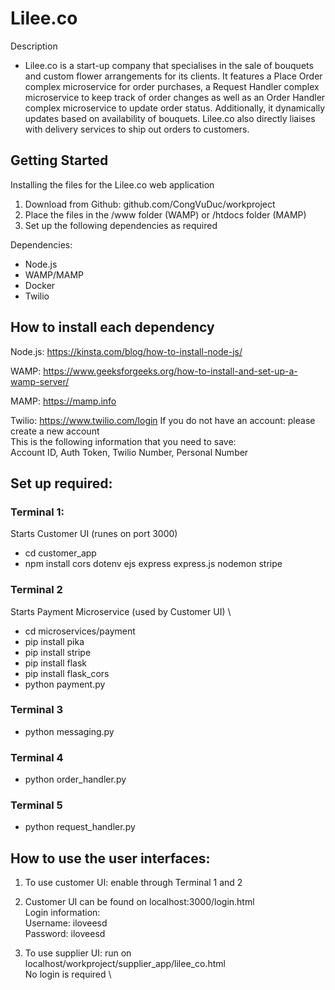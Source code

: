 # Lilee.co 


Description
- Lilee.co is a start-up company that specialises in the sale of bouquets and custom flower arrangements for its clients. It features a Place Order complex microservice for order purchases, a Request Handler complex microservice to keep track of order changes as well as an Order Handler complex microservice to update order status. Additionally, it dynamically updates based on availability of bouquets. Lilee.co also directly liaises with delivery services to ship out orders to customers.



## Getting Started
Installing the files for the Lilee.co web application
1. Download from Github: github.com/CongVuDuc/workproject
2. Place the files in the /www folder (WAMP) or /htdocs folder (MAMP)
3. Set up the following dependencies as required

Dependencies:
- Node.js
- WAMP/MAMP
- Docker
- Twilio

## How to install each dependency
Node.js:
https://kinsta.com/blog/how-to-install-node-js/

WAMP:
https://www.geeksforgeeks.org/how-to-install-and-set-up-a-wamp-server/

MAMP:
https://mamp.info

Twilio:
https://www.twilio.com/login
If you do not have an account: please create a new account \
This is the following information that you need to save: \
Account ID, Auth Token, Twilio Number, Personal Number

## Set up required:
### Terminal 1:
Starts Customer UI (runes on port 3000)
- cd customer_app
- npm install cors dotenv ejs express express.js nodemon stripe


### Terminal 2
Starts Payment Microservice (used by Customer UI) \
- cd microservices/payment
- pip install pika 
- pip install stripe 
- pip install flask 
- pip install flask_cors
- python payment.py 

### Terminal 3
- python messaging.py

### Terminal 4
- python order_handler.py

### Terminal 5
- python request_handler.py



## How to use the user interfaces:
1. To use customer UI: enable through Terminal 1 and 2
2. Customer UI can be found on localhost:3000/login.html \
Login information: \
Username: iloveesd \
Password: iloveesd 

2. To use supplier UI: run on localhost/workproject/supplier_app/lilee_co.html \
No login is required \


